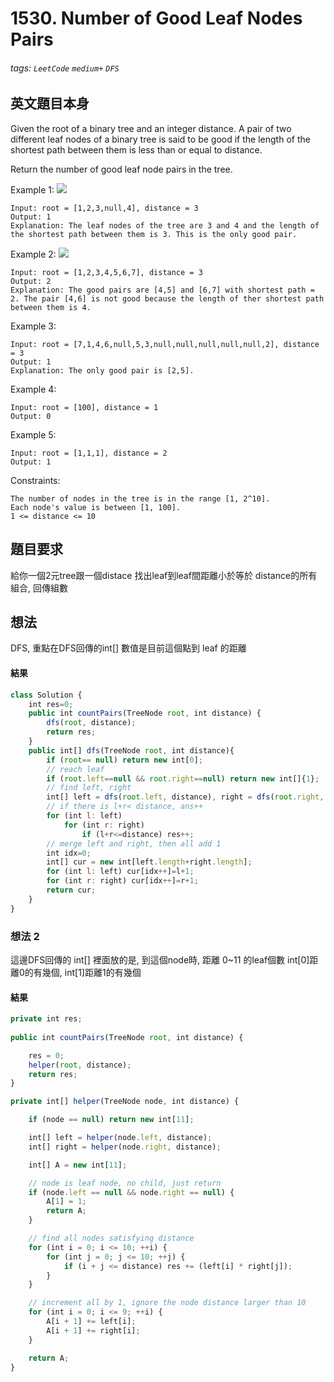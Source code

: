 # 1530. Number of Good Leaf Nodes Pairs
###### tags: `LeetCode` `medium+` `DFS`

## 英文題目本身
Given the root of a binary tree and an integer distance. A pair of two different leaf nodes of a binary tree is said to be good if the length of the shortest path between them is less than or equal to distance.

Return the number of good leaf node pairs in the tree.

 

Example 1:
![](https://i.imgur.com/3tz03ZH.png)

```
Input: root = [1,2,3,null,4], distance = 3
Output: 1
Explanation: The leaf nodes of the tree are 3 and 4 and the length of the shortest path between them is 3. This is the only good pair.
```
Example 2:
![](https://i.imgur.com/4bP37nC.png)

```
Input: root = [1,2,3,4,5,6,7], distance = 3
Output: 2
Explanation: The good pairs are [4,5] and [6,7] with shortest path = 2. The pair [4,6] is not good because the length of ther shortest path between them is 4.
```
Example 3:
```
Input: root = [7,1,4,6,null,5,3,null,null,null,null,null,2], distance = 3
Output: 1
Explanation: The only good pair is [2,5].
```
Example 4:
```
Input: root = [100], distance = 1
Output: 0
```
Example 5:
```
Input: root = [1,1,1], distance = 2
Output: 1
```

Constraints:
```
The number of nodes in the tree is in the range [1, 2^10].
Each node's value is between [1, 100].
1 <= distance <= 10
```
## 題目要求
給你一個2元tree跟一個distace
找出leaf到leaf間距離小於等於 distance的所有組合, 回傳組數
## 想法
DFS, 重點在DFS回傳的int[] 數值是目前這個點到 leaf 的距離
#### 結果
```javascript
class Solution {
    int res=0;
    public int countPairs(TreeNode root, int distance) {
        dfs(root, distance);
        return res;
    }
    public int[] dfs(TreeNode root, int distance){
        if (root== null) return new int[0];
        // reach leaf
        if (root.left==null && root.right==null) return new int[]{1};
        // find left, right
        int[] left = dfs(root.left, distance), right = dfs(root.right, distance);
        // if there is l+r< distance, ans++
        for (int l: left)
            for (int r: right)
                if (l+r<=distance) res++;
        // merge left and right, then all add 1 
        int idx=0;
        int[] cur = new int[left.length+right.length];
        for (int l: left) cur[idx++]=l+1;
        for (int r: right) cur[idx++]=r+1;
        return cur;
    }
}
```

### 想法 2
這邊DFS回傳的 int[] 裡面放的是, 到這個node時, 距離 0~11 的leaf個數 int[0]距離0的有幾個, int[1]距離1的有幾個
#### 結果
```javascript
private int res;
    
public int countPairs(TreeNode root, int distance) {

	res = 0;
	helper(root, distance);
	return res;
}

private int[] helper(TreeNode node, int distance) {

	if (node == null) return new int[11];

	int[] left = helper(node.left, distance);
	int[] right = helper(node.right, distance);

	int[] A = new int[11];

	// node is leaf node, no child, just return
	if (node.left == null && node.right == null) {
		A[1] = 1;
		return A;
	}

	// find all nodes satisfying distance
	for (int i = 0; i <= 10; ++i) {
		for (int j = 0; j <= 10; ++j) {
			if (i + j <= distance) res += (left[i] * right[j]);
		}
	}

	// increment all by 1, ignore the node distance larger than 10
	for (int i = 0; i <= 9; ++i) {
		A[i + 1] += left[i];
		A[i + 1] += right[i];
	}

	return A;
}
```